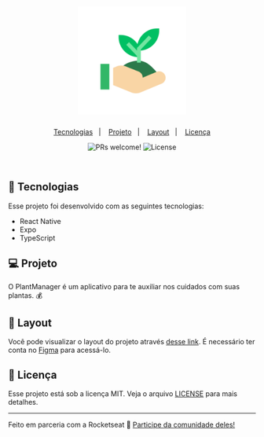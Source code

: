 <h1 align="center">
  <img alt="PlantManager" title="PlantManager" src="./assets/icon.png" width="220px" />
</h1>

<p align="center">
  <a href="#-tecnologias">Tecnologias</a>&nbsp;&nbsp;&nbsp;|&nbsp;&nbsp;&nbsp;
  <a href="#-projeto">Projeto</a>&nbsp;&nbsp;&nbsp;|&nbsp;&nbsp;&nbsp;
  <a href="#-layout">Layout</a>&nbsp;&nbsp;&nbsp;|&nbsp;&nbsp;&nbsp;
  <a href="#memo-licença">Licença</a>
</p>

<p align="center">
 <img src="https://img.shields.io/static/v1?label=PRs&message=welcome&color=49AA26&labelColor=000000" alt="PRs welcome!" />

  <img alt="License" src="https://img.shields.io/static/v1?label=license&message=MIT&color=49AA26&labelColor=000000">
</p>

<br>

## 🚀 Tecnologias

Esse projeto foi desenvolvido com as seguintes tecnologias:

- React Native
- Expo
- TypeScript

## 💻 Projeto

O PlantManager é um aplicativo para te auxiliar nos cuidados com suas plantas. 💰

## 🔖 Layout

Você pode visualizar o layout do projeto através [desse link](https://www.figma.com/file/6OCAh9pSUnwsLY8MkMTSZv/PlantManager). É necessário ter conta no [Figma](https://figma.com) para acessá-lo.

## :memo: Licença

Esse projeto está sob a licença MIT. Veja o arquivo [LICENSE](./LICENSE.md) para mais detalhes.

---

Feito em parceria com a Rocketseat :wave: [Participe da comunidade deles!](https://discordapp.com/invite/gCRAFhc)
